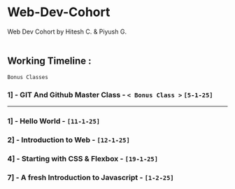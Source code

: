 # Web-Dev-Cohort
Web Dev Cohort by Hitesh C. &amp; Piyush G.
<br>
<br>
## Working Timeline :

`Bonus Classes`
### 1] - GIT And Github Master Class - `< Bonus Class >` `[5-1-25]`

-----

### 1] - Hello World - `[11-1-25]`

### 2] - Introduction to Web - `[12-1-25]`



### 4] - Starting with CSS & Flexbox - `[19-1-25]`


### 7] - A fresh Introduction to Javascript - `[1-2-25]`
